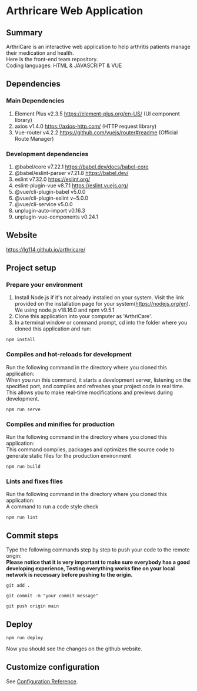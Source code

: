 # Arthricare Web Application

## Summary
ArthriCare is an interactive web application to help arthritis patients manage their medication and health.<br>
Here is the front-end team repository.<br>
Coding languages: HTML & JAVASCRIPT & VUE

## Dependencies
### Main Dependencies
1. Element Plus v2.3.5 https://element-plus.org/en-US/ (UI component library)
2. axios v1.4.0 https://axios-http.com/ (HTTP request library)
3. Vue-router v4.2.2 https://github.com/vuejs/router#readme (Official Route Manager)
### Development dependencies
1. @babel/core v7.22.1 https://babel.dev/docs/babel-core 
2. @babel/eslint-parser v7.21.8 https://babel.dev/
3. eslint v7.32.0 https://eslint.org/
4. eslint-plugin-vue v8.7.1 https://eslint.vuejs.org/
5. @vue/cli-plugin-babel v5.0.0
6. @vue/cli-plugin-eslint v~5.0.0
7. @vue/cli-service v5.0.0
8. unplugin-auto-import v0.16.3
9. unplugin-vue-components v0.24.1

## Website
https://lg114.github.io/arthricare/

## Project setup
### Prepare your environment
1. Install Node.js if it's not already installed on your system. Visit the link provided on the installation page for your system(https://nodejs.org/en).<br>We using node.js v18.16.0 and npm v9.5.1
2. Clone this application into your computer as 'ArthriCare'.
3. In a terminal window or command prompt, cd into the folder where you cloned this application and run:
```
npm install
```
### Compiles and hot-reloads for development
Run the following command in the directory where you cloned this application:<br>
When you run this command, it starts a development server, listening on the specified port, and compiles and refreshes your project code in real time.<br>
This allows you to make real-time modifications and previews during development.
```
npm run serve
```
### Compiles and minifies for production
Run the following command in the directory where you cloned this application:<br>
This command compiles, packages and optimizes the source code to generate static files for the production environment
```
npm run build
```

### Lints and fixes files
Run the following command in the directory where you cloned this application:<br>
A command to run a code style check
```
npm run lint
```

## Commit steps
Type the following commands step by step to push your code to the remote origin:<br>
**Please notice that it is very important to make sure everybody has a good developing experience, Testing everything works fine on your local network is necessary before pushing to the origin.**
```
git add .
```
```
git commit -m "your commit message"
```
```
git push origin main
```
## Deploy
```
npm run deploy
```
Now you should see the changes on the github website.

###
## Customize configuration
See [Configuration Reference](https://cli.vuejs.org/config/).